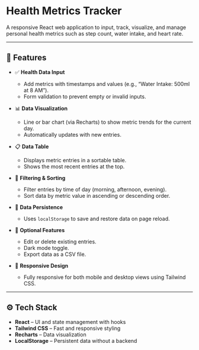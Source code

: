 # Health Metrics Tracker

A responsive React web application to input, track, visualize, and manage personal health metrics such as step count, water intake, and heart rate.

---

## 🧠 Features

- ✅ **Health Data Input**
  - Add metrics with timestamps and values (e.g., “Water Intake: 500ml at 8 AM”).
  - Form validation to prevent empty or invalid inputs.

- 📊 **Data Visualization**
  - Line or bar chart (via Recharts) to show metric trends for the current day.
  - Automatically updates with new entries.

- 📋 **Data Table**
  - Displays metric entries in a sortable table.
  - Shows the most recent entries at the top.

- 🔎 **Filtering & Sorting**
  - Filter entries by time of day (morning, afternoon, evening).
  - Sort data by metric value in ascending or descending order.

- 💾 **Data Persistence**
  - Uses `localStorage` to save and restore data on page reload.

- 🌙 **Optional Features**
  - Edit or delete existing entries.
  - Dark mode toggle.
  - Export data as a CSV file.

- 📱 **Responsive Design**
  - Fully responsive for both mobile and desktop views using Tailwind CSS.

---

## ⚙️ Tech Stack

- **React** – UI and state management with hooks
- **Tailwind CSS** – Fast and responsive styling
- **Recharts** – Data visualization
- **LocalStorage** – Persistent data without a backend



